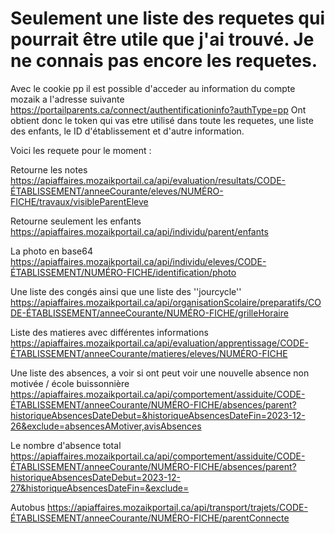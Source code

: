 # Seulement une liste des requetes qui pourrait être utile que j'ai trouvé. Je ne connais pas encore les requetes.

Avec le cookie pp il est possible d'acceder au information du compte mozaik a l'adresse suivante
https://portailparents.ca/connect/authentificationinfo?authType=pp­­­­­­
Ont obtient donc le token qui vas etre utilisé dans toute les requetes, une liste des enfants, le ID d'établissement et d'autre information.

Voici les requete pour le moment :

Retourne les notes
https://apiaffaires.mozaikportail.ca/api/evaluation/resultats/CODE-ÉTABLISSEMENT/anneeCourante/eleves/NUMÉRO-FICHE/travaux/visibleParentEleve

Retourne seulement les enfants
https://apiaffaires.mozaikportail.ca/api/individu/parent/enfants

La photo en base64
https://apiaffaires.mozaikportail.ca/api/individu/eleves/CODE-ÉTABLISSEMENT/NUMÉRO-FICHE/identification/photo

Une liste des congés ainsi que une liste des ''jourcycle''
https://apiaffaires.mozaikportail.ca/api/organisationScolaire/preparatifs/CODE-ÉTABLISSEMENT/anneeCourante/NUMÉRO-FICHE/grilleHoraire

Liste des matieres avec différentes informations
https://apiaffaires.mozaikportail.ca/api/evaluation/apprentissage/CODE-ÉTABLISSEMENT/anneeCourante/matieres/eleves/NUMÉRO-FICHE

Une liste des absences, a voir si ont peut voir une nouvelle absence non motivée / école buissonnière
https://apiaffaires.mozaikportail.ca/api/comportement/assiduite/CODE-ÉTABLISSEMENT/anneeCourante/NUMÉRO-FICHE/absences/parent?historiqueAbsencesDateDebut=&historiqueAbsencesDateFin=2023-12-26&exclude=absencesAMotiver,avisAbsences

Le nombre d'absence total
https://apiaffaires.mozaikportail.ca/api/comportement/assiduite/CODE-ÉTABLISSEMENT/anneeCourante/NUMÉRO-FICHE/absences/parent?historiqueAbsencesDateDebut=2023-12-27&historiqueAbsencesDateFin=&exclude=

Autobus
https://apiaffaires.mozaikportail.ca/api/transport/trajets/CODE-ÉTABLISSEMENT/anneeCourante/NUMÉRO-FICHE/parentConnecte
